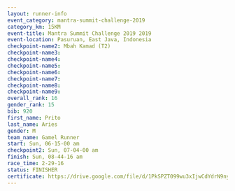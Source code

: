 ```yaml
---
layout: runner-info 
event_category: mantra-summit-challenge-2019 
category_km: 15KM 
event-title: Mantra Summit Challenge 2019 2019 
event-location: Pasuruan, East Java, Indonesia 
checkpoint-name2: Mbah Kamad (T2) 
checkpoint-name3: 
checkpoint-name4: 
checkpoint-name5: 
checkpoint-name6: 
checkpoint-name7: 
checkpoint-name8: 
checkpoint-name9: 
overall_rank: 16
gender_rank: 15
bib: 920
first_name: Prito
last_name: Aries
gender: M
team_name: Gamel Runner
start: Sun, 06-15-00 am
checkpoint2: Sun, 07-04-00 am
finish: Sun, 08-44-16 am
race_time: 2-29-16
status: FINISHER
certificate: https://drive.google.com/file/d/1PkSPZT099wu3xIjwCdYdrN9nyMBLzKpL/view?usp=sharing
---
```

